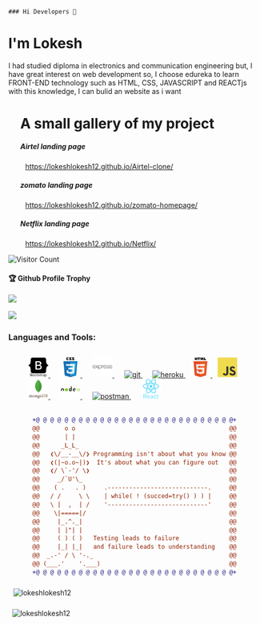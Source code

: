     ### Hi Developers 👋
<!-- I'm -->
<!-- I am electronics engineer with great interest on 
"web development" -->

<h1>I'm Lokesh</h1>
<p>I had studied diploma in electronics and communication engineering but,
I have great interest on web development 
so, I choose edureka to learn FRONT-END technology such as HTML, CSS, JAVASCRIPT and REACTjs 
with this knowledge, I can bulid an website as i want </p>
<ul style="list-style: none;">
    <h1>A small gallery of my project</h1>
    <li> 
        <h5>Airtel landing page</h5>
        <a style="margin: 10px;" href="https://lokeshlokesh12.github.io/Airtel-clone/"> https://lokeshlokesh12.github.io/Airtel-clone/ </a>
    </li>
    <li> 
        <h5>zomato landing page</h5>
        <a style="margin: 10px;" href="https://lokeshlokesh12.github.io/zomato-homepage/"> https://lokeshlokesh12.github.io/zomato-homepage/ </a>
    </li>
    <li> 
        <h5>Netflix landing page</h5>
        <a style="margin: 10px;" href="https://lokeshlokesh12.github.io/Netflix/"> https://lokeshlokesh12.github.io/Netflix/ </a>
    </li>
</ul>



![Visitor Count](https://profile-counter.glitch.me/lokeshlokesh12/count.svg)

<div>
  <h4>🏆 Github Profile Trophy</h4>
  <a href="https://github.com/ryo-ma/github-profile-trophy">
    <img src="https://github-profile-trophy.vercel.app/?username=lokeshlokesh12&column=7"/>
  </a>
</div>

<!-- Languages and Tools: 

<u> | <img alt="Adobe XD" src="https://img.shields.io/badge/adobexd-%23FF26BE.svg?style=flat-square&logo=adobexd&logoColor=white"/> | <img alt="Figma" src="https://img.shields.io/badge/figma-%23F24E1E.svg?style=flat-square&logo=figma&logoColor=white"/> | <img alt="Bootstrap" src="https://img.shields.io/badge/bootstrap-%23563D7C.svg?style=flat-square&logo=bootstrap&logoColor=white"/> | <img alt="HTML5" src="https://img.shields.io/badge/html5-%23E34F26.svg?style=flat-square&logo=html5&logoColor=white"/> | <img alt="CSS3" src="https://img.shields.io/badge/css3-%231572B6.svg?style=flat-square&logo=css3&logoColor=white"/> | <img alt="React" src="https://img.shields.io/badge/react-%2320232a.svg?style=flat-square&logo=react&logoColor=%2361DAFB"/> | </u>

 -->
![](https://activity-graph.herokuapp.com/graph?username=lokeshlokesh12&theme=react-dark&area=true)
<!--
**lokeshlokesh12/lokeshlokesh12** is a ✨ _special_ ✨ repository because its `README.md` (this file) appears on your GitHub profile.

Here are some ideas to get you started:

- 🔭 I’m currently working on ...
- 🌱 I’m currently learning ...
- 👯 I’m looking to collaborate on ...
- 🤔 I’m looking for help with ...
- 💬 Ask me about ...
- 📫 How to reach me: ...
- 😄 Pronouns: ...
- ⚡ Fun fact: .....

-->


<h3 align="left">Languages and Tools:</h3>
<p align="left" style="margin: 30px;"> 
  <a style="margin: 0 10px;" href="https://getbootstrap.com" target="_blank" rel="noreferrer">
    <img src="https://raw.githubusercontent.com/devicons/devicon/master/icons/bootstrap/bootstrap-plain-wordmark.svg" alt="bootstrap" width="40" height="40"/>
  </a> 
  <a style="margin: 0 10px;" href="https://www.w3schools.com/css/" target="_blank" rel="noreferrer">
    <img src="https://raw.githubusercontent.com/devicons/devicon/master/icons/css3/css3-original-wordmark.svg" alt="css3" width="40" height="40"/>
  </a>
  <a style="margin: 0 10px;" href="https://expressjs.com" target="_blank" rel="noreferrer"> 
    <img src="https://raw.githubusercontent.com/devicons/devicon/master/icons/express/express-original-wordmark.svg" alt="express" width="40" height="40"/>
  </a>
  <!-- <a style="margin: 0 10px;" href="https://firebase.google.com/" target="_blank" rel="noreferrer">
    <img src="https://www.vectorlogo.zone/logos/firebase/firebase-icon.svg" alt="firebase" width="40" height="40"/>
  </a>  -->
  <a style="margin: 0 10px;" href="https://git-scm.com/" target="_blank" rel="noreferrer"> 
    <img src="https://www.vectorlogo.zone/logos/git-scm/git-scm-icon.svg" alt="git" width="40" height="40"/> 
  </a> 
  <a style="margin: 0 10px;" href="https://heroku.com" target="_blank" rel="noreferrer"> <img src="https://www.vectorlogo.zone/logos/heroku/heroku-icon.svg" alt="heroku" width="40"               height="40"/> 
  </a> <a href="https://www.w3.org/html/" target="_blank" rel="noreferrer"> <img src="https://raw.githubusercontent.com/devicons/devicon/master/icons/html5/html5-original-wordmark.svg" alt="html5" width="40" height="40"/>
  </a>
  <a style="margin: 0 10px;" href="https://developer.mozilla.org/en-US/docs/Web/JavaScript" target="_blank" rel="noreferrer"> <img src="https://raw.githubusercontent.com/devicons/devicon/master/icons/javascript/javascript-original.svg" alt="javascript" width="40" height="40"/>
  </a> 
  <a style="margin: 0 10px;" href="https://www.mongodb.com/" target="_blank" rel="noreferrer"> 
    <img src="https://raw.githubusercontent.com/devicons/devicon/master/icons/mongodb/mongodb-original-wordmark.svg" alt="mongodb" width="40" height="40"/>
  </a>
  <a style="margin: 0 10px;" href="https://nodejs.org" target="_blank" rel="noreferrer">
    <img src="https://raw.githubusercontent.com/devicons/devicon/master/icons/nodejs/nodejs-original-wordmark.svg" alt="nodejs" width="40" height="40"/>
  </a> 
  <a style="margin: 0 10px;" href="https://postman.com" target="_blank" rel="noreferrer">
    <img src="https://www.vectorlogo.zone/logos/getpostman/getpostman-icon.svg" alt="postman" width="40" height="40"/>
  </a>
  <!-- <a style="margin: 0 10px;" href="https://www.python.org" target="_blank" rel="noreferrer"> 
    <img src="https://raw.githubusercontent.com/devicons/devicon/master/icons/python/python-original.svg" alt="python" width="40" height="40"/>
  </a>  -->
  <a style="margin: 0 10px;" href="https://reactjs.org/" target="_blank" rel="noreferrer"> 
  <img src="https://raw.githubusercontent.com/devicons/devicon/master/icons/react/react-original-wordmark.svg" alt="react" width="40" height="40"/>
  </a>
  <!-- <a style="margin: 0 10px;" href="https://reactnative.dev/" target="_blank" rel="noreferrer"> 
    <img src="https://reactnative.dev/img/header_logo.svg" alt="reactnative" width="40" height="40"/>
  </a> 
  <a style="margin: 0 10px;" href="https://redux.js.org" target="_blank" rel="noreferrer"> 
    <img src="https://raw.githubusercontent.com/devicons/devicon/master/icons/redux/redux-original.svg" alt="redux" width="40" height="40"/>
  </a>
  <a style="margin: 0 10px;" href="https://sass-lang.com" target="_blank" rel="noreferrer">
    <img src="https://raw.githubusercontent.com/devicons/devicon/master/icons/sass/sass-original.svg" alt="sass" width="40" height="40"/> 
  </a> 
  <a style="margin: 0 10px;" href="https://www.typescriptlang.org/" target="_blank" rel="noreferrer"> 
    <img src="https://raw.githubusercontent.com/devicons/devicon/master/icons/typescript/typescript-original.svg" alt="typescript" width="40" height="40"/> 
  </a>  -->
</p>

<div align="center">
  
```diff
+@ @ @ @ @ @ @ @ @ @ @ @ @ @ @ @ @ @ @ @ @ @ @ @ @ @ @ @+
@@       o o                                           @@
@@       | |                                           @@
@@      _L_L_                                          @@
@@   ❮\/__-__\/❯ Programming isn't about what you know @@
@@   ❮(|~o.o~|)❯  It's about what you can figure out   @@
@@   ❮/ \`-'/ \❯                                       @@
@@     _/`U'\_                                         @@
@@    ( .   . )     .----------------------------.     @@
@@   / /     \ \    | while( ! (succed=try() ) ) |     @@
@@   \ |  ,  | /    '----------------------------'     @@
@@    \|=====|/                                        @@
@@     |_.^._|                                         @@
@@     | |"| |                                         @@
@@     ( ) ( )   Testing leads to failure              @@
@@     |_| |_|   and failure leads to understanding    @@
@@  _.-' / \ '-._                                      @@
@@ (___.'    '.___)                                    @@
+@ @ @ @ @ @ @ @ @ @ @ @ @ @ @ @ @ @ @ @ @ @ @ @ @ @ @ @+
```
 
</div>

<p style="display:block;">
  <img align=”left” src="https://github-readme-stats.vercel.app/api/top-langs?username=lokeshlokesh12&show_icons=true&locale=en&layout=compact" alt="lokeshlokesh12" width="500px" style="margin: 10px" /></p>
<!-- <br/> -->
<p style="display:block;">&nbsp;
  <img align=”left” src="https://github-readme-stats.vercel.app/api?username=lokeshlokesh12&show_icons=true&locale=en" alt="lokeshlokesh12" width="500px" />
</p>
